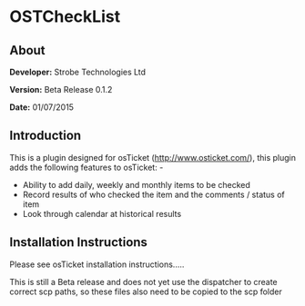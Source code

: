 # OSTCheckList

## About
**Developer:** Strobe Technologies Ltd

**Version:** Beta Release 0.1.2

**Date:** 01/07/2015

## Introduction
This is a plugin designed for osTicket (http://www.osticket.com/), this plugin adds
the following features to osTicket: -
* Ability to add daily, weekly and monthly items to be checked
* Record results of who checked the item and the comments / status of item
* Look through calendar at historical results

## Installation Instructions
Please see osTicket installation instructions.....

This is still a Beta release and does not yet use the dispatcher to create correct scp paths, so these files also need to
be copied to the scp folder